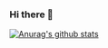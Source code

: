 ### Hi there 👋

[![Anurag's github stats](https://github-readme-stats.vercel.app/api?username=rafaelmaciels)](https://github.com/anuraghazra/github-readme-stats)

<!--
**rafaelmaciels/rafaelmaciels** is a ✨ _special_ ✨ repository because its `README.md` (this file) appears on your GitHub profile.

Here are some ideas to get you started:

- 🔭 I’m currently working on ...
- 🌱 I’m currently learning ...
- 👯 I’m looking to collaborate on ...
- 🤔 I’m looking for help with ...
- 💬 Ask me about ...
- 📫 How to reach me: ...
- 😄 Pronouns: ....
- ⚡ Fun fact: ...
-->
